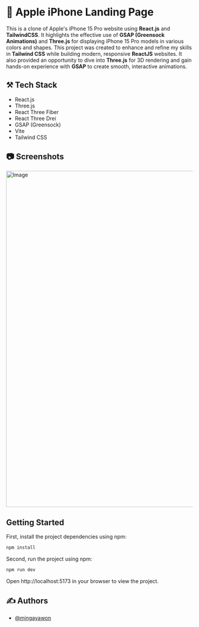 # 📱 Apple iPhone Landing Page

This is a clone of Apple's iPhone 15 Pro website using **React.js** and **TailwindCSS**. It highlights the effective use of **GSAP (Greensock Animations)** and **Three.js** for displaying iPhone 15 Pro models in various colors and shapes. This project was created to enhance and refine my skills in **Tailwind CSS** while building modern, responsive **ReactJS** websites. It also provided an opportunity to dive into **Three.js** for 3D rendering and gain hands-on experience with **GSAP** to create smooth, interactive animations.

## ⚒️ Tech Stack

- React.js
- Three.js
- React Three Fiber
- React Three Drei
- GSAP (Greensock)
- Vite
- Tailwind CSS

## 📷 Screenshots

<img width="1899" height="906" alt="Image" src="https://github.com/user-attachments/assets/00870641-0f8e-4bfb-9d78-dc96717d0944" />

## Getting Started

First, install the project dependencies using npm:

```bash
npm install
```

Second, run the project using npm:

```bash
npm run dev
```

Open http://localhost:5173 in your browser to view the project.

## ✍️ Authors

- [@mjngayawon](https://github.com/mjngayawon)
